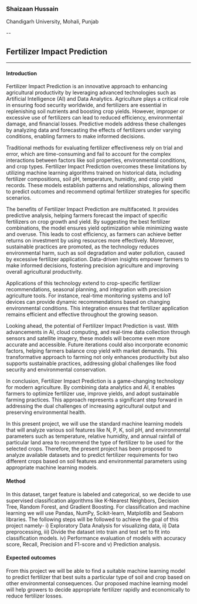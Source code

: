### Shaizaan Hussain

Chandigarh University, Mohali, Punjab

--
## Fertilizer Impact Prediction

---

#### Introduction

Fertilizer Impact Prediction is an innovative approach to enhancing agricultural productivity by leveraging advanced technologies such as Artificial Intelligence (AI) and Data Analytics. Agriculture plays a critical role in ensuring food security worldwide, and fertilizers are essential in replenishing soil nutrients and boosting crop yields. However, improper or excessive use of fertilizers can lead to reduced efficiency, environmental damage, and financial losses. Predictive models address these challenges by analyzing data and forecasting the effects of fertilizers under varying conditions, enabling farmers to make informed decisions.

Traditional methods for evaluating fertilizer effectiveness rely on trial and error, which are time-consuming and fail to account for the complex interactions between factors like soil properties, environmental conditions, and crop types. Fertilizer Impact Prediction overcomes these limitations by utilizing machine learning algorithms trained on historical data, including fertilizer compositions, soil pH, temperature, humidity, and crop yield records. These models establish patterns and relationships, allowing them to predict outcomes and recommend optimal fertilizer strategies for specific scenarios.

The benefits of Fertilizer Impact Prediction are multifaceted. It provides predictive analysis, helping farmers forecast the impact of specific fertilizers on crop growth and yield. By suggesting the best fertilizer combinations, the model ensures yield optimization while minimizing waste and overuse. This leads to cost efficiency, as farmers can achieve better returns on investment by using resources more effectively. Moreover, sustainable practices are promoted, as the technology reduces environmental harm, such as soil degradation and water pollution, caused by excessive fertilizer application. Data-driven insights empower farmers to make informed decisions, fostering precision agriculture and improving overall agricultural productivity.

Applications of this technology extend to crop-specific fertilizer recommendations, seasonal planning, and integration with precision agriculture tools. For instance, real-time monitoring systems and IoT devices can provide dynamic recommendations based on changing environmental conditions. This integration ensures that fertilizer application remains efficient and effective throughout the growing season.

Looking ahead, the potential of Fertilizer Impact Prediction is vast. With advancements in AI, cloud computing, and real-time data collection through sensors and satellite imagery, these models will become even more accurate and accessible. Future iterations could also incorporate economic factors, helping farmers balance crop yield with market demands. This transformative approach to farming not only enhances productivity but also supports sustainable practices, addressing global challenges like food security and environmental conservation.

In conclusion, Fertilizer Impact Prediction is a game-changing technology for modern agriculture. By combining data analytics and AI, it enables farmers to optimize fertilizer use, improve yields, and adopt sustainable farming practices. This approach represents a significant step forward in addressing the dual challenges of increasing agricultural output and preserving environmental health. 

In this present project, we will use the standard machine learning models that will analyze various soil features like N, P, K, soil pH, and environmental parameters such as temperature, relative humidity, and annual rainfall of particular land area to recommend the type of fertilizer to be used for the selected crops. Therefore, the present project has been proposed to analyze available datasets and to predict fertilizer requirements for two different crops based on soil features and environmental parameters using appropriate machine learning models. 

#### Method

In this dataset, target feature is labeled and categorical, so we decide to use supervised classification algorithms like K-Nearest Neighbors, Decision Tree, Random Forest, and Gradient Boosting. For classification and machine learning we will use Pandas, NumPy, Scikit-learn, Matplotlib and Seaborn libraries. The following steps will be followed to achieve the goal of this project namely- i) Exploratory Data Analysis for visualizing data, ii) Data preprocessing, iii) Divide the dataset into train and test set to fit into classification models.  iv) Performance evaluation of models with accuracy score, Recall, Precision and F1-score and v) Prediction analysis.

#### Expected outcomes

From this project we will be able to find a suitable machine learning model to predict fertilizer that best suits a particular type of soil and crop based on other environmental consequences. Our proposed machine learning model will help growers to decide appropriate fertilizer rapidly and economically to reduce fertilizer losses.

